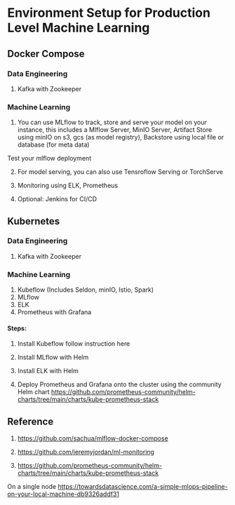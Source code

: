 # Environment Setup for Production Level Machine Learning

## Docker Compose

### Data Engineering 

1. Kafka with Zookeeper

### Machine Learning

1. You can use MLflow to track, store and serve your model on your instance, this includes a Mlflow Server, MinIO Server, Artifact Store using minIO on s3, gcs (as model registry), Backstore using local file or database (for meta data)

Test your mlflow deployment

2. For model serving, you can also use Tensroflow Serving or TorchServe

3. Monitoring using ELK, Prometheus

4. Optional: Jenkins for CI/CD

## Kubernetes

### Data Engineering 

1. Kafka with Zookeeper

### Machine Learning

1. Kubeflow (Includes Seldon, minIO, Istio, Spark)
2. MLflow
3. ELK
4. Prometheus with Grafana

#### Steps:

1. Install Kubeflow follow instruction here

2. Install MLflow with Helm

3. Install ELK with Helm

4. Deploy Prometheus and Grafana onto the cluster using the community Helm chart
https://github.com/prometheus-community/helm-charts/tree/main/charts/kube-prometheus-stack



## Reference

1. https://github.com/sachua/mlflow-docker-compose

2. https://github.com/jeremyjordan/ml-monitoring

3. https://github.com/prometheus-community/helm-charts/tree/main/charts/kube-prometheus-stack

On a single node
https://towardsdatascience.com/a-simple-mlops-pipeline-on-your-local-machine-db9326addf31

